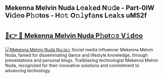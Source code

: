 ## Mekenna Melvin Nuda L𝚎a𝚔ed N𝚞𝚍e - Part-0lW Vi𝚍𝚎o P𝚑𝚘tos - H𝚘𝚝 O𝚗𝚕yf𝚊ns L𝚎a𝚔s uMS2f

# <h2><a href="http://kf4w3u.oniu.top/?m=Mekenna+Melvin+Nuda">🔗👉 🔴 Mekenna Melvin Nuda P𝚑ot𝚘𝚜 V𝚒d𝚎o</a></h2>

[![Mekenna Melvin Nuda Nu𝚍e𝚜](https://i.imgur.com/0qMVB7G.gif)](http://kf4w3u.oniu.top/?m=Mekenna+Melvin+Nuda)
Social media influencer Mekenna Melvin Nuda, famed for disseminating dance and lifestyle knowledge, through presentations and personal blogs. Trailblazing technologist Mekenna Melvin Nuda, recognized for their innovative solutions and commitment to advancing technology.  
